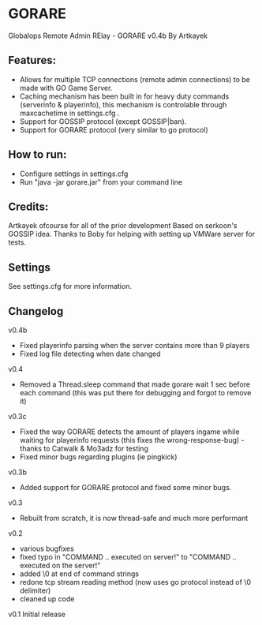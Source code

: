 # GORARE
Globalops Remote Admin RElay - GORARE v0.4b By Artkayek

Features:
----------
- Allows for multiple TCP connections (remote admin connections) to be made with GO Game Server.
- Caching mechanism has been built in for heavy duty commands (serverinfo & playerinfo),
this mechanism is controlable through maxcachetime in settings.cfg .
- Support for GOSSIP protocol (except GOSSIP|ban).
- Support for GORARE protocol (very similar to go protocol)

How to run:
------------
- Configure settings in settings.cfg
- Run "java -jar gorare.jar" from your command line

Credits:
----------
Artkayek ofcourse for all of the prior development
Based on serkoon's GOSSIP idea.
Thanks to Boby for helping with setting up VMWare server for tests.

Settings
---------
See settings.cfg for more information.


Changelog
---------
v0.4b
- Fixed playerinfo parsing when the server contains more than 9 players
- Fixed log file detecting when date changed

v0.4
- Removed a Thread.sleep command that made gorare wait 1 sec before each command (this was put there for debugging and forgot to remove it)

v0.3c
- Fixed the way GORARE detects the amount of players ingame while waiting for playerinfo requests (this fixes the wrong-response-bug) - thanks to Catwalk & Mo3adz for testing
- Fixed minor bugs regarding plugins (ie pingkick)

v0.3b
- Added support for GORARE protocol and fixed some minor bugs.

v0.3
- Rebuilt from scratch, it is now thread-safe and much more performant

v0.2
- various bugfixes
- fixed typo in "COMMAND .. executed on server!" to "COMMAND .. executed on the server!"
- added \0 at end of command strings
- redone tcp stream reading method (now uses go protocol instead of \0 delimiter)
- cleaned up code

v0.1 Initial release
